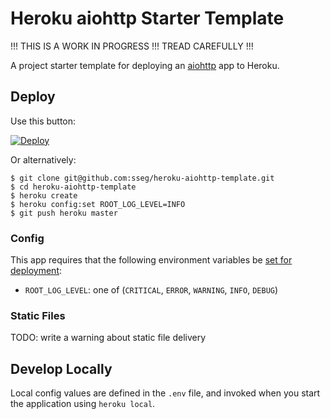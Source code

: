 Heroku aiohttp Starter Template
===============================

!!! THIS IS A WORK IN PROGRESS !!! TREAD CAREFULLY !!!

A project starter template for deploying an [aiohttp](https://github.com/KeepSafe/aiohttp/) app to Heroku.


Deploy
------

Use this button: 

[![Deploy](https://www.herokucdn.com/deploy/button.svg)](https://dashboard.heroku.com/new?button-url=https%3A%2F%2Fgithub.com/sseg/heroku-aiohttp-template&template=https%3A%2F%2Fgithub.com/sseg/heroku-aiohttp-template)

Or alternatively:

    $ git clone git@github.com:sseg/heroku-aiohttp-template.git
    $ cd heroku-aiohttp-template
    $ heroku create
    $ heroku config:set ROOT_LOG_LEVEL=INFO
    $ git push heroku master


### Config

This app requires that the following environment variables be [set for deployment](https://devcenter.heroku.com/articles/config-vars#setting-up-config-vars-for-a-deployed-application):
- `ROOT_LOG_LEVEL`: one of (`CRITICAL`, `ERROR`, `WARNING`, `INFO`, `DEBUG`)


### Static Files

TODO: write a warning about static file delivery


Develop Locally
---------------

Local config values are defined in the `.env` file, and invoked when you start the application using `heroku local`. 

